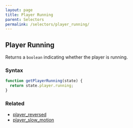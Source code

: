 ```yaml
---
layout: page
title: Player Running
parent: Selectors
permalink: /selectors/player_running/
---
```


## Player Running

Returns a `boolean` indicating whether the player is running.

### Syntax

```js
function getPlayerRunning(state) {
  return state.player.running;
}
```

### Related

- [player_reversed](./player_reversed.md)
- [player_slow_motion](./player_slow_motion.md)
